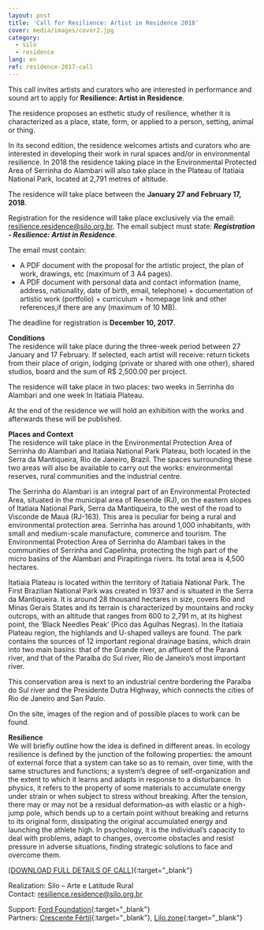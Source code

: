 ```yaml
---
layout: post
title: 'Call for Resilience: Artist in Residence 2018'
cover: media/images/cover2.jpg
category:
  - silo
  - residence
lang: en
ref: residence-2017-call
---
```

This call invites artists and curators who are interested in performance and sound art to apply for **Resilience: Artist in Residence**.

The residence proposes an esthetic study of resilience, whether it is characterized as a place, state, form, or applied to a person, setting, animal or thing.

In its second edition, the residence welcomes artists and curators who are interested in developing their work in rural spaces and/or in environmental resilience. In 2018 the residence taking place in the Environmental Protected Area of Serrinha do Alambari will also take place in the Plateau of Itatiaia National Park, located at 2,791 metres of altitude.

The residence will take place between the **January 27 and February 17, 2018**.

Registration for the residence will take place exclusively via the email: [resilience.residence@silo.org.br](mailto:resilience.residence@silo.org.br). The email subject must state: ***Registration - Resilience: Artist in Residence***.

The email must contain: 
- A PDF document with the proposal for the artistic project, the plan of work, drawings, etc  (maximum of 3 A4 pages).
- A PDF document with personal data and contact information (name, address, nationality, date of birth, email, telephone) + documentation of artistic work (portfolio) + curriculum + homepage link and other references,if there are any (maximum of 10 MB).

The deadline for registration is **December 10, 2017**.

**Conditions**  
The residence will take place during the three-week period between 27 January and 17 February.
If selected, each artist will receive: return tickets from their place of origin, lodging (private or shared with one other), shared studios, board  and the sum of R$ 2,500.00 per project.

The residence will take place in two places: two weeks in Serrinha do Alambari and one week In Itatiaia Plateau.

At the end of the residence we will hold an exhibition with the works and afterwards these will be published.

**Places and Context**  
The residence will take place in the Environmental Protection Area of Serrinha do Alambari and Itatiaia National Park Plateau, both located in the Serra da Mantiqueira, Rio de Janeiro, Brazil. The spaces surrounding these two areas will also be available to carry out the works: environmental reserves, rural communities and the industrial centre.

The Serrinha do Alambari is an integral part of an Environmental Protected Area, situated in the municipal area of Resende (RJ), on the eastern slopes of Itatiaia National Park, Serra da Mantiqueira, to the west of the road to Visconde de Mauá (RJ-163). This area is peculiar for being a rural and environmental protection area. Serrinha has around 1,000 inhabitants, with small and medium-scale manufacture, commerce and tourism. The Environmental Protection Area of Serrinha do Alambari takes in the communities of Serrinha and Capelinha, protecting the high part of the micro basins of the Alambari and Pirapitinga rivers. Its total area is 4,500 hectares.

Itatiaia Plateau is located within the territory of Itatiaia National Park. The First Brazilian National Park was created in 1937 and is situated in the Serra da Mantiqueira. It is around 28 thousand hectares in size, covers Rio and Minas Gerais States and its terrain is characterized by mountains and rocky outcrops, with an altitude that ranges from 600 to 2,791 m, at its highest point, the ‘Black Needles Peak’ (Pico das Agulhas Negras). In the Itatiaia Plateau region, the highlands and U-shaped valleys are found. The park contains the sources of 12 important regional drainage basins, which drain into two main basins: that of the Grande river, an affluent of the Paraná river, and that of the Paraíba do Sul river, Rio de Janeiro’s most important river.

This conservation area is next to an industrial centre bordering the Paraíba do Sul river and the Presidente Dutra Highway, which connects the cities of Rio de Janeiro and San Paulo.

On the site, images of the region and of possible places to work can be found.

**Resilience**  
We will briefly outline how the idea is defined in different areas. In ecology resilience is defined by the junction of the following properties: the amount of external force that a system can take so as to remain, over time, with the same structures and functions; a system’s degree of self-organization and the extent to which it learns and adapts in response to a disturbance. In physics, it refers to the property of some materials to accumulate energy under strain or when subject to stress without breaking. After the tension, there may or may not be a residual deformation–as with elastic or a high-jump pole, which bends up to a certain point without breaking and returns to its original form, dissipating the original accumulated energy and launching the athlete high. In psychology, it is the individual’s capacity to deal with problems, adapt to changes, overcome obstacles and resist pressure in adverse situations, finding strategic solutions to face and overcome them.

[[DOWNLOAD FULL DETAILS OF CALL]](/media/docs/resilience-residence-2018_call.pdf){:target="_blank"}

Realization: Silo – Arte e Latitude Rural  
Contact: [resilience.residence@silo.org.br](mailto:resilience.residence@silo.org.br)

Support: [Ford Foundation](https://www.fordfoundation.org/){:target="_blank"}  
Partners: [Crescente Fértil](http://crescentefertil.org.br/){:target="_blank"}, [Lilo.zone](http://www.lilo.zone/){:target="_blank"}
